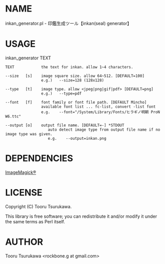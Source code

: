 # NAME

inkan_generator.pl - 印鑑生成ツール【inkan(seal) generator】

# USAGE

inkan_generator TEXT

    TEXT            the text for inkan. allow 1~4 characters.

    --size   [s]    image square size. allow 64~512. [DEFAULT=100]
                    e.g.)   --size=128 (128x128)

    --type   [t]    image type. allow <jpeg|png|gif|pdf> [DEFAULT=png]
                    e.g.)   --type=pdf

    --font   [f]    font family or font file path. [DEFAULT Mincho]
                    available font list ... fc-list, convert -list font
                    e.g.    --font="/System/Library/Fonts/ヒラギノ明朝 ProN W6.ttc"

    --output [o]    output file name. [DEFAULT=-] *STDOUT
                       auto detect image type from output file name if no image type was given.
                       e.g.    --output=inkan.png

# DEPENDENCIES

[ImageMagick®](https://www.imagemagick.org)

# LICENSE

Copyright (C) Tooru Tsurukawa.

This library is free software; you can redistribute it and/or modify
it under the same terms as Perl itself.

# AUTHOR

Tooru Tsurukawa <rockbone.g at gmail.com>

